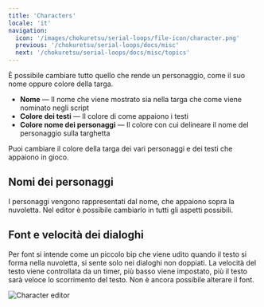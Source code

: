 ```yaml
---
title: 'Characters'
locale: 'it'
navigation:
  icon: '/images/chokuretsu/serial-loops/file-icon/character.png'
  previous: '/chokuretsu/serial-loops/docs/misc'
  next: '/chokuretsu/serial-loops/docs/misc/topics'
---
```


È possibile cambiare tutto quello che rende un personaggio, come il suo nome oppure colore della targa.

* **Nome** &mdash; Il nome che viene mostrato sia nella targa che come viene nominato negli script
* **Colore dei testi** &mdash; Il colore di come appaiono i testi
* **Colore nome dei personaggi** &mdash; Il colore con cui delineare il nome del personaggio sulla targhetta

Puoi cambiare il colore della targa dei vari personaggi e dei testi che appaiono in gioco.

## Nomi dei personaggi
I personaggi vengono rappresentati dal nome, che appaiono sopra la nuvoletta. Nel editor è possibile cambiarlo in tutti gli aspetti possibili.

## Font e velocità dei dialoghi
Per font si intende come un piccolo bip che viene udito quando il testo si forma nella nuvoletta, si sente solo nei dialoghi non doppiati. La velocità del testo
viene controllata da un timer, più basso viene impostato, più il testo sarà veloce lo scorrimento del testo. Non è ancora possibile alterare il font.

![Character editor](/images/chokuretsu/serial-loops/character-editing.png)